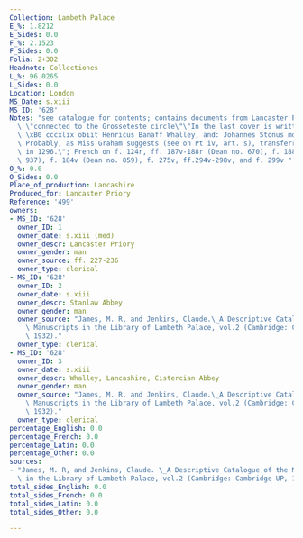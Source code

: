 ```yaml
---
Collection: Lambeth Palace
E_%: 1.8212
E_Sides: 0.0
F_%: 2.1523
F_Sides: 0.0
Folia: 2+302
Headnote: Collectiones
L_%: 96.0265
L_Sides: 0.0
Location: London
MS_Date: s.xiii
MS_ID: '628'
Notes: "see catalogue for contents; contains documents from Lancaster Priory; perhaps\
  \ \"connected to the Grosseteste circle\"\"In the last cover is written: A. d. m\
  \ \xB0 cccxlix obiit Henricus Banaff Whalley, and: Johannes Stonus monachus in Whalley/.\
  \ Probably, as Miss Graham suggests (see on Pt iv, art. s), transferred from Stanlaw\
  \ in 1296.\"; French on f. 124r, ff. 187v-188r (Dean no. 670), f. 188r (Dean no.\
  \ 937), f. 184v (Dean no. 859), f. 275v, ff.294v-298v, and f. 299v "
O_%: 0.0
O_Sides: 0.0
Place_of_production: Lancashire
Produced_for: Lancaster Priory
Reference: '499'
owners:
- MS_ID: '628'
  owner_ID: 1
  owner_date: s.xiii (med)
  owner_descr: Lancaster Priory
  owner_gender: man
  owner_source: ff. 227-236
  owner_type: clerical
- MS_ID: '628'
  owner_ID: 2
  owner_date: s.xiii
  owner_descr: Stanlaw Abbey
  owner_gender: man
  owner_source: "James, M. R, and Jenkins, Claude.\_A Descriptive Catalogue of the\
    \ Manuscripts in the Library of Lambeth Palace, vol.2 (Cambridge: Cambridge UP,\
    \ 1932)."
  owner_type: clerical
- MS_ID: '628'
  owner_ID: 3
  owner_date: s.xiii
  owner_descr: Whalley, Lancashire, Cistercian Abbey
  owner_gender: man
  owner_source: "James, M. R, and Jenkins, Claude.\_A Descriptive Catalogue of the\
    \ Manuscripts in the Library of Lambeth Palace, vol.2 (Cambridge: Cambridge UP,\
    \ 1932)."
  owner_type: clerical
percentage_English: 0.0
percentage_French: 0.0
percentage_Latin: 0.0
percentage_Other: 0.0
sources:
- "James, M. R, and Jenkins, Claude. \_A Descriptive Catalogue of the Manuscripts\
  \ in the Library of Lambeth Palace, vol.2 (Cambridge: Cambridge UP, 1932); http://www.dimev.net/Records.php?MSS=Lam499"
total_sides_English: 0.0
total_sides_French: 0.0
total_sides_Latin: 0.0
total_sides_Other: 0.0

---
```

